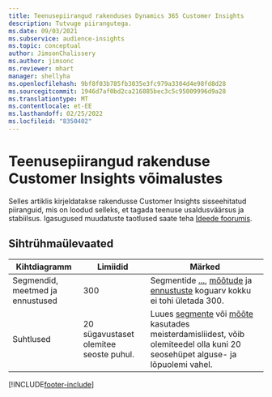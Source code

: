 ```yaml
---
title: Teenusepiirangud rakenduses Dynamics 365 Customer Insights
description: Tutvuge piirangutega.
ms.date: 09/03/2021
ms.subservice: audience-insights
ms.topic: conceptual
author: JimsonChalissery
ms.author: jimsonc
ms.reviewer: mhart
manager: shellyha
ms.openlocfilehash: 9bf8f03b785fb3035e3fc979a3304d4e98fd8d28
ms.sourcegitcommit: 1946d7af0bd2ca216885bec3c5c95009996d9a28
ms.translationtype: MT
ms.contentlocale: et-EE
ms.lasthandoff: 02/25/2022
ms.locfileid: "8350402"
---
```

# <a name="service-limits-in-customer-insights-capabilities"></a>Teenusepiirangud rakenduse Customer Insights võimalustes

Selles artiklis kirjeldatakse rakendusse Customer Insights sisseehitatud piiranguid, mis on loodud selleks, et tagada teenuse usaldusväärsus ja stabiilsus. Igasugused muudatuste taotlused saate teha [Ideede foorumis](https://go.microsoft.com/fwlink/?linkid=2074172). 

## <a name="audience-insights"></a>Sihtrühmaülevaated

| Kihtdiagramm  | Limiidid  | Märked |
|-------------|---------------------------------------------------------------------|---------------------------------------------------------------------|
| Segmendid, meetmed ja ennustused | 300  | Segmentide [...](audience-insights/segments.md), [mõõtude](audience-insights/measures.md) ja [ennustuste](audience-insights/predictions.md) koguarv kokku ei tohi ületada 300.  |
| Suhtlused | 20 sügavustaset olemitee seoste puhul. | Luues [segmente](audience-insights/segments.md) või [mõõte](audience-insights/measures.md) kasutades meisterdamisliidest, võib olemiteedel olla kuni 20 seosehüpet alguse- ja lõpuolemi vahel.  |

<!--
## Engagement insights

### Workspace and event quotas

Engagement insights is a highly scalable application that can support millions of events per second. During public preview, events have a volume threshold. There's also a limit to the number of workspaces in an organization.

### Engagement insights limits

- Maximum event volume per workspace  = 100 events per second

- Maximum number of workspaces per organization = 100

When events exceed the threshold, it can lead to loss of data in reports based on those events. You can [contact support](https://go.microsoft.com/fwlink/?linkid=2145734) to request a volume increase before you exceed limits. We'll work with you to determine your need for a volume increase and support your request.
-->

[!INCLUDE[footer-include](includes/footer-banner.md)]
